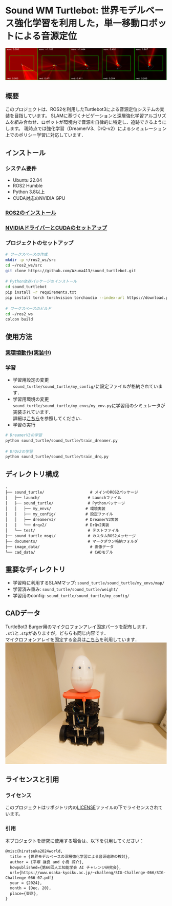 # Sound WM Turtlebot: 世界モデルベース強化学習を利用した，単一移動ロボットによる音源定位
![image1](image_data/animation.png)

## 概要
このプロジェクトは、ROS2を利用したTurtlebot3による音源定位システムの実装を目指しています。
SLAMに基づくナビゲーションと深層強化学習アルゴリズムを組み合わせ、ロボットが環境内で音源を自律的に特定し、追跡できるようにします。
現時点では強化学習（DreamerV3、DrQ-v2）によるシミュレーション上でのポリシー学習に対応しています．

## インストール
### システム要件
- Ubuntu 22.04
- ROS2 Humble
- Python 3.8以上
- CUDA対応のNVIDIA GPU

### [ROS2のインストール](documents/ros2_setup.md)

### [NVIDIAドライバーとCUDAのセットアップ](documents/cuda_setup.md)

### プロジェクトのセットアップ
```bash
# ワークスペースの作成
mkdir -p ~/ros2_ws/src
cd ~/ros2_ws/src
git clone https://github.com/Azuma413/sound_turtlebot.git

# Python依存パッケージのインストール
cd sound_turtlebot
pip install -r requirements.txt
pip install torch torchvision torchaudio --index-url https://download.pytorch.org/whl/cu124

# ワークスペースのビルド
cd ~/ros2_ws
colcon build
```

## 使用方法

### [実環境動作(実装中)](documents/ros_use.md)

### 学習
- 学習用設定の変更\
`sound_turtle/sound_turtle/my_config/`に設定ファイルが格納されています．
- 学習用環境の変更\
`sound_turtle/sound_turtle/my_envs/my_env.py`に学習用のシミュレータが実装されています．\
詳細は[こちら](sound_turtle/sound_turtle/my_envs/my_env.md)を参照してください．
- 学習の実行
```bash
# DreamerV3の学習  
python sound_turtle/sound_turtle/train_dreamer.py  

# DrQv2の学習  
python sound_turtle/sound_turtle/train_drq.py  
```

## ディレクトリ構成
```
.  
├── sound_turtle/                    # メインのROS2パッケージ  
│   ├── launch/                     # Launchファイル  
│   ├── sound_turtle/               # Pythonパッケージ  
│   │   ├── my_envs/               # 環境実装  
│   │   ├── my_config/             # 設定ファイル  
│   │   ├── dreamerv3/             # DreamerV3実装  
│   │   └── drqv2/                 # DrQv2実装  
│   └── test/                       # テストファイル  
├── sound_turtle_msgs/              # カスタムROS2メッセージ  
├── documents/                      # マークダウン格納フォルダ
├── image_data/                      # 画像データ  
└── cad_data/                        # CADモデル  
```

## 重要なディレクトリ
- 学習時に利用するSLAMマップ: `sound_turtle/sound_turtle/my_envs/map/`
- 学習済み重み: `sound_turtle/sound_turtle/weight/`
- 学習用のconfig: `sound_turtle/sound_turtle/my_config/`

## CADデータ
TurtleBot3 Burger用のマイクロフォンアレイ固定パーツを配布します．\
`.stl`と`.stp`がありますが，どちらも同じ内容です．\
マイクロフォンアレイを固定する金具は[こちら](https://www.amazon.co.jp/dp/B07QKTVSPQ?ref=ppx_yo2ov_dt_b_fed_asin_title)を利用しています．
![image1](image_data/robot.JPG)

## ライセンスと引用

### ライセンス
このプロジェクトはリポジトリ内の[LICENSE](LICENSE)ファイルの下でライセンスされています。

### 引用
本プロジェクトを研究に使用する場合は、以下を引用してください：
```
@misc{hiratsuka2024world,
  title = {世界モデルベースの深層強化学習による音源追跡の検討},
  author = {平塚 謙良 and 小島 諒介},
  howpublished={第66回人工知能学会 AI チャレンジ研究会},
  url={https://www.osaka-kyoiku.ac.jp/~challeng/SIG-Challenge-066/SIG-Challenge-066-07.pdf}
  year = {2024},
  month = {Dec. 20},
  place={東京},
}
```